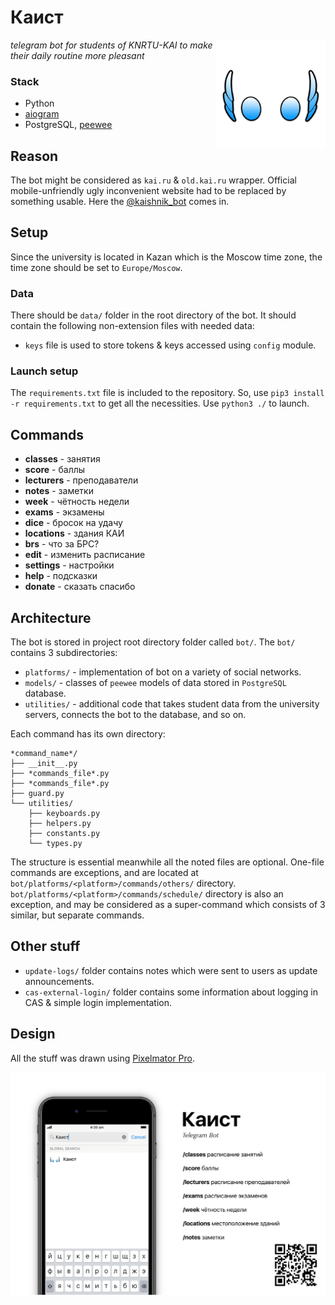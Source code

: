 # Каист

[<img src="https://github.com/airatk/kaishnik-bot/blob/main/design/logo/logo.png" alt="kaishnik-bot logo" align="right" width="175" />][3]

_telegram bot for students of KNRTU-KAI to make their daily routine more pleasant_

### Stack
* Python
* [aiogram][1]
* PostgreSQL, [peewee][2]

## Reason
The bot might be considered as `kai.ru` & `old.kai.ru` wrapper. Official mobile-unfriendly ugly inconvenient website had to be replaced by something usable. Here the [@kaishnik_bot][3] comes in.

## Setup
Since the university is located in Kazan which is the Moscow time zone, the time zone should be set to `Europe/Moscow`.

### Data
There should be `data/` folder in the root directory of the bot. It should contain the following non-extension files with needed data:
* `keys` file is used to store tokens & keys accessed using `config` module.

### Launch setup
The `requirements.txt` file is included to the repository. So, use `pip3 install -r requirements.txt` to get all the necessities.
Use `python3 ./` to launch.

## Commands
* **classes** - занятия
* **score** - баллы
* **lecturers** - преподаватели
* **notes** - заметки
* **week** - чётность недели
* **exams** - экзамены
* **dice** - бросок на удачу
* **locations** - здания КАИ
* **brs** - что за БРС?
* **edit** - изменить расписание
* **settings** - настройки
* **help** - подсказки
* **donate** - сказать спасибо

## Architecture
The bot is stored in project root directory folder called `bot/`. The `bot/` contains 3 subdirectories: 
* `platforms/` - implementation of bot on a variety of social networks.
* `models/` - classes of `peewee` models of data stored in `PostgreSQL` database.
* `utilities/` - additional code that takes student data from the university servers, connects the bot to the database, and so on.

Each command has its own directory:

    *command_name*/
    ├── __init__.py
    ├── *commands_file*.py
    ├── *commands_file*.py
    ├── guard.py
    └── utilities/
        ├── keyboards.py
        ├── helpers.py
        ├── constants.py
        └── types.py

The structure is essential meanwhile all the noted files are optional. One-file commands are exceptions, and are located at `bot/platforms/<platform>/commands/others/` directory. `bot/platforms/<platform>/commands/schedule/` directory is also an exception, and may be considered as a super-command which consists of 3 similar, but separate commands. 

## Other stuff
* `update-logs/` folder contains notes which were sent to users as update announcements.
* `cas-external-login/` folder contains some information about logging in CAS & simple login implementation.

## Design
All the stuff was drawn using [Pixelmator Pro][5]. 

[![kaishnik_bot poster][4]][3]


[1]: https://github.com/aiogram/aiogram "Repository of aiogram"
[2]: https://github.com/coleifer/peewee "Repository of peewee"
[3]: https://telegram.me/kaishnik_bot "Open the bot in Telegram"
[4]: https://github.com/airatk/kaishnik-bot/blob/main/design/poster/poster.png "kaishnik-bot poster"
[5]: https://www.pixelmator.com/pro "Pixelmator Pro"
